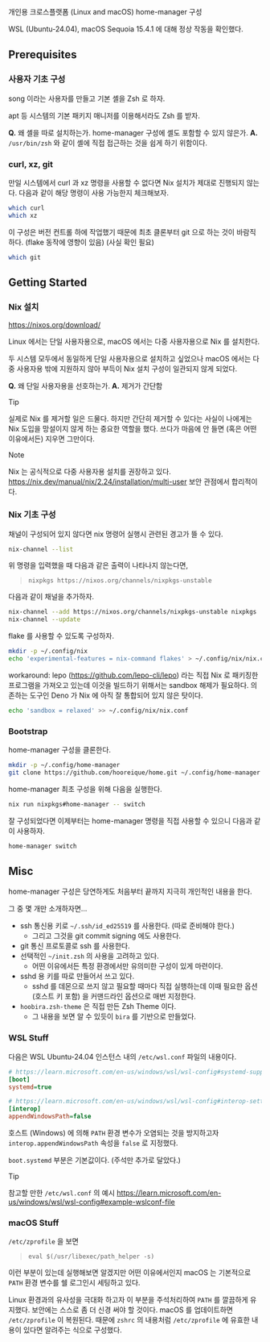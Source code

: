 개인용 크로스플랫폼 (Linux and macOS) home-manager 구성

WSL (Ubuntu-24.04), macOS Sequoia 15.4.1 에 대해 정상 작동을 확인했다.

## Prerequisites

### 사용자 기초 구성

song 이라는 사용자를 만들고 기본 셸을 Zsh 로 하자.

apt 등 시스템의 기본 패키지 매니저를 이용해서라도 Zsh 를 받자.

**Q.** 왜 셸을 따로 설치하는가. home-manager 구성에 셸도 포함할 수 있지 않은가.
**A.** `/usr/bin/zsh` 와 같이 셸에 직접 접근하는 것을 쉽게 하기 위함이다.

### curl, xz, git

만일 시스템에서 curl 과 xz 명령을 사용할 수 없다면
Nix 설치가 제대로 진행되지 않는다.
다음과 같이 해당 명령이 사용 가능한지 체크해보자.

```bash
which curl
which xz
```

이 구성은 버전 컨트롤 하에 작업했기 때문에
최초 클론부터 git 으로 하는 것이 바람직하다.
(flake 동작에 영향이 있음)
(사실 확인 필요)

```bash
which git
```

## Getting Started

### Nix 설치

https://nixos.org/download/

Linux 에서는 단일 사용자용으로, macOS 에서는 다중 사용자용으로 Nix 를 설치한다.

두 시스템 모두에서 동일하게 단일 사용자용으로 설치하고 싶었으나
macOS 에서는 다중 사용자용 밖에 지원하지 않아 부득이 Nix 설치 구성이 일관되지 않게 되었다.

**Q.** 왜 단일 사용자용을 선호하는가.
**A.** 제거가 간단함

> [!TIP]
> 실제로 Nix 를 제거할 일은 드물다. 하지만 간단히 제거할 수 있다는 사실이
> 나에게는 Nix 도입을 망설이지 않게 하는 중요한 역할을 했다.
> 쓰다가 마음에 안 들면 (혹은 어떤 이유에서든) 지우면 그만이다.

> [!NOTE]
> Nix 는 공식적으로 다중 사용자용 설치를 권장하고 있다.
> https://nix.dev/manual/nix/2.24/installation/multi-user
> 보안 관점에서 합리적이다.

### Nix 기초 구성

채널이 구성되어 있지 않다면 nix 명령어 실행시 관련된 경고가 뜰 수 있다.

```bash
nix-channel --list
```

위 명령을 입력했을 때 다음과 같은 출력이 나타나지 않는다면,

> `nixpkgs https://nixos.org/channels/nixpkgs-unstable`

다음과 같이 채널을 추가하자.

```bash
nix-channel --add https://nixos.org/channels/nixpkgs-unstable nixpkgs
nix-channel --update
```

flake 를 사용할 수 있도록 구성하자.

```bash
mkdir -p ~/.config/nix
echo 'experimental-features = nix-command flakes' > ~/.config/nix/nix.conf
```

workaround: lepo (https://github.com/lepo-cli/lepo) 라는 직접 Nix 로 패키징한
프로그램을 가져오고 있는데 이것을 빌드하기 위해서는 sandbox 해제가 필요하다.
의존하는 도구인 Deno 가 Nix 에 아직 잘 통합되어 있지 않은 탓이다.

```bash
echo 'sandbox = relaxed' >> ~/.config/nix/nix.conf
```

### Bootstrap

home-manager 구성을 클론한다.

```bash
mkdir -p ~/.config/home-manager
git clone https://github.com/hooreique/home.git ~/.config/home-manager
```

home-manager 최초 구성을 위해 다음을 실행한다.

```bash
nix run nixpkgs#home-manager -- switch
```

잘 구성되었다면 이제부터는 home-manager 명령을 직접 사용할 수 있으니 다음과 같이 사용하자.

```bash
home-manager switch
```

## Misc

home-manager 구성은 당연하게도 처음부터 끝까지 지극히 개인적인 내용을 한다.

그 중 몇 개만 소개하자면...

- ssh 통신용 키로 `~/.ssh/id_ed25519` 를 사용한다. (따로 준비해야 한다.)
  - 그리고 그것을 git commit signing 에도 사용한다.
- git 통신 프로토콜로 ssh 를 사용한다.
- 선택적인 `~/init.zsh` 의 사용을 고려하고 있다.
  - 어떤 이유에서든 특정 환경에서만 유의미한 구성이 있게 마련이다.
- sshd 용 키를 따로 만들어서 쓰고 있다.
  - sshd 를 데몬으로 쓰지 않고 필요할 때마다 직접 실행하는데 이때 필요한 옵션 (호스트 키 포함) 을 커맨드라인 옵션으로 매번 지정한다.
- `hoobira.zsh-theme` 은 직접 만든 Zsh Theme 이다.
  - 그 내용을 보면 알 수 있듯이 `bira` 를 기반으로 만들었다.

### WSL Stuff

다음은 WSL Ubuntu-24.04 인스턴스 내의 `/etc/wsl.conf` 파일의 내용이다.

```ini
# https://learn.microsoft.com/en-us/windows/wsl/wsl-config#systemd-support
[boot]
systemd=true

# https://learn.microsoft.com/en-us/windows/wsl/wsl-config#interop-settings
[interop]
appendWindowsPath=false
```

호스트 (Windows) 에 의해 `PATH` 환경 변수가 오염되는 것을 방지하고자
`interop.appendWindowsPath` 속성을 `false` 로 지정했다.

`boot.systemd` 부분은 기본값이다. (주석만 추가로 달았다.)

> [!TIP]
> 참고할 만한 `/etc/wsl.conf` 의 예시
> https://learn.microsoft.com/en-us/windows/wsl/wsl-config#example-wslconf-file

### macOS Stuff

`/etc/zprofile` 을 보면

> `eval $(/usr/libexec/path_helper -s)`

이런 부분이 있는데 실행해보면 알겠지만
어떤 이유에서인지 macOS 는 기본적으로 `PATH` 환경 변수를 쉘 로그인시 세팅하고 있다.

Linux 환경과의 유사성을 극대화 하고자 이 부분을 주석처리하여 `PATH` 를 깔끔하게 유지했다.
보안에는 스스로 좀 더 신경 써야 할 것이다.
macOS 를 업데이트하면 `/etc/zprofile` 이 복원된다.
때문에 `zshrc` 의 내용처럼 `/etc/zprofile` 에 유효한 내용이 있다면 알려주는 식으로 구성했다.
